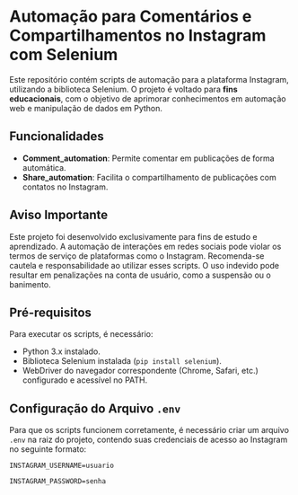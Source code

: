 # Automação para Comentários e Compartilhamentos no Instagram com Selenium

Este repositório contém scripts de automação para a plataforma Instagram, utilizando a biblioteca Selenium. O projeto é voltado para **fins educacionais**, com o objetivo de aprimorar conhecimentos em automação web e manipulação de dados em Python.

## Funcionalidades

- **Comment_automation**: Permite comentar em publicações de forma automática.
- **Share_automation**: Facilita o compartilhamento de publicações com contatos no Instagram.

## Aviso Importante

Este projeto foi desenvolvido exclusivamente para fins de estudo e aprendizado. A automação de interações em redes sociais pode violar os termos de serviço de plataformas como o Instagram. Recomenda-se cautela e responsabilidade ao utilizar esses scripts. O uso indevido pode resultar em penalizações na conta de usuário, como a suspensão ou o banimento.

## Pré-requisitos

Para executar os scripts, é necessário:

- Python 3.x instalado.
- Biblioteca Selenium instalada (`pip install selenium`).
- WebDriver do navegador correspondente (Chrome, Safari, etc.) configurado e acessível no PATH.

## Configuração do Arquivo `.env`

Para que os scripts funcionem corretamente, é necessário criar um arquivo `.env` na raiz do projeto, contendo suas credenciais de acesso ao Instagram no seguinte formato:

`INSTAGRAM_USERNAME=usuario`

`INSTAGRAM_PASSWORD=senha`


